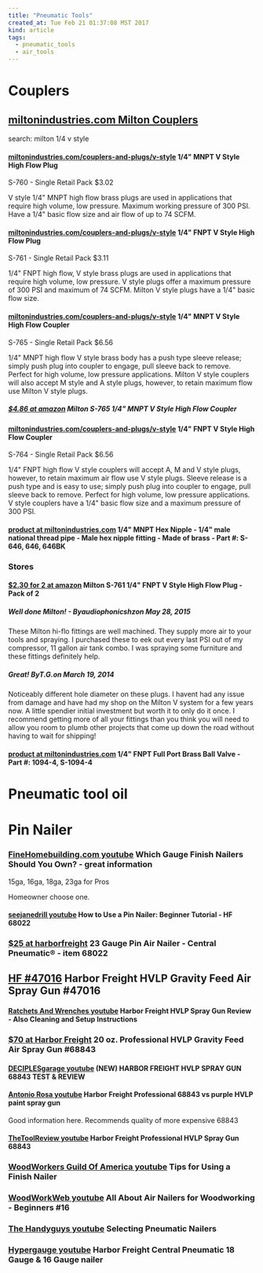 ```yaml
---
title: "Pneumatic Tools"
created_at: Tue Feb 21 01:37:08 MST 2017
kind: article
tags:
  - pneumatic_tools
  - air_tools
---
```


<h1>Couplers</h1>

<h2>
  <a href="http://www.miltonindustries.com/couplers-and-plugs/v-style.html" target="_blank">miltonindustries.com Milton Couplers</a>
</h2>

search:
milton 1/4 v style

<h4>
  <a href="http://www.miltonindustries.com/couplers-and-plugs/v-style/1-4-mnpt-v-style-high-flow-plug.html" target="_blank">miltonindustries.com/couplers-and-plugs/v-style</a>
  1/4" MNPT V Style High Flow Plug 
</h4>

S-760 - Single Retail Pack 	$3.02 

V style 1/4" MNPT high flow brass plugs are used in applications that
require high volume, low pressure. Maximum working pressure of 300
PSI. Have a 1/4" basic flow size and air flow of up to 74 SCFM.

<h4>
  <a href="http://www.miltonindustries.com/couplers-and-plugs/v-style/1-4-fnpt-v-style-high-flow-plug.html" target="_blank">miltonindustries.com/couplers-and-plugs/v-style</a>
  1/4" FNPT V Style High Flow Plug 
</h4>

S-761 - Single Retail Pack 	$3.11 

1/4" FNPT high flow, V style brass plugs are used in applications that
require high volume, low pressure. V style plugs offer a maximum pressure
of 300 PSI and maximum of 74 SCFM. Milton V style plugs have a 1/4"
basic flow size.

<h4>
  <a href="http://www.miltonindustries.com/couplers-and-plugs/v-style/1-4-mnpt-v-style-high-flow-coupler.html" target="_blank">miltonindustries.com/couplers-and-plugs/v-style</a>
  1/4" MNPT V Style High Flow Coupler
</h4>

S-765 - Single Retail Pack 	$6.56 

1/4" MNPT high flow V style brass body has a push type sleeve
release; simply push plug into coupler to engage, pull sleeve back to
remove. Perfect for high volume, low pressure applications. Milton V
style couplers will also accept M style and A style plugs, however,
to retain maximum flow use Milton V style plugs.

<h5>
  <a href="https://www.amazon.com/Milton-S-765-MNPT-Style-Coupler/dp/B000BVYSY2" target="_blank">$4.86 at amazon</a>
  Milton S-765 1/4" MNPT V Style High Flow Coupler 
</h5>

<h4>
  <a href="http://www.miltonindustries.com/couplers-and-plugs/v-style/1-4-fnpt-v-style-high-flow-coupler.html" target="_blank">miltonindustries.com/couplers-and-plugs/v-style</a>
  1/4" FNPT V Style High Flow Coupler 
</h4>

S-764 - Single Retail Pack 	$6.56 

1/4" FNPT high flow V style couplers will accept A, M and V style plugs,
however, to retain maximum air flow use V style plugs. Sleeve release
is a push type and is easy to use; simply push plug into coupler to
engage, pull sleeve back to remove. Perfect for high volume, low pressure
applications. V style couplers have a 1/4" basic flow size and a maximum
pressure of 300 PSI.

<h4>
  <a href="http://www.miltonindustries.com/1-4-mnpt-hex-nipple.html" target="_blank">product at miltonindustries.com</a>
  1/4" MNPT Hex Nipple - 1/4" male national thread pipe - Male hex nipple fitting - Made of brass - Part #: S-646, 646, 646BK
</h4>

<h3>Stores</h3>

<h4>
  <a href="https://www.amazon.com/Milton-S-761-FNPT-Style-High/dp/B003V5NQ2U" target="_blank">$2.30 for 2 at amazon</a>
  Milton S-761 1/4" FNPT V Style High Flow Plug - Pack of 2 
</h4>

<h5>Well done Milton! - Byaudiophonicshzon May 28, 2015</h5>

These Milton hi-flo fittings are well machined. They supply more air to
your tools and spraying. I purchased these to eek out every last PSI
out of my compressor, 11 gallon air tank combo. I was spraying some
furniture and these fittings definitely help.

<h5>Great!  ByT.G.on March 19, 2014</h5>

Noticeably different hole diameter on these plugs. I havent had any issue
from damage and have had my shop on the Milton V system for a few years
now. A little spendier initial investment but worth it to only do it
once. I recommend getting more of all your fittings than you think you
will need to allow you room to plumb other projects that come up down
the road without having to wait for shipping!

<h4>
  <a href="http://www.miltonindustries.com/1-4-fnpt-full-port-brass-ball-valve.html" target="_blank">product at miltonindustries.com</a>
  1/4" FNPT Full Port Brass Ball Valve - Part #: 1094-4, S-1094-4
</h4>

<h1>Pneumatic tool oil</h1>

<h1>Pin Nailer</h1>

<h3>
  <a href="https://www.youtube.com/watch?v=Fqa7N7hiNs8" target="_blank">FineHomebuilding.com youtube</a>
  Which Gauge Finish Nailers Should You Own? - great information
</h3>

15ga, 16ga, 18ga, 23ga for Pros

Homeowner choose one.

<h4>
  <a href="https://www.youtube.com/watch?v=pNrmZwGhAwI" target="_blank">seejanedrill youtube</a>
  How to Use a Pin Nailer: Beginner Tutorial - HF 68022
</h4>

<h3>
  <a href="http://www.harborfreight.com/23-gauge-pin-air-nailer-68022.html" target="_blank">$25 at harborfreight</a>
  23 Gauge Pin Air Nailer - Central Pneumatic® - item 68022 
</h3>

<h2>
  <a href="http://www.harborfreight.com/20-oz-high-volume-low-pressure-gravity-feed-spray-gun-47016.html" target="_blank">HF #47016</a>
  Harbor Freight HVLP Gravity Feed Air Spray Gun #47016 
</h2>


<h4>
  <a href="https://www.youtube.com/watch?v=aNIsHCkZ5xA" target="_blank">Ratchets And Wrenches youtube</a>
  Harbor Freight HVLP Spray Gun Review - Also Cleaning and Setup Instructions
</h4>

<h3>
  <a href="http://www.harborfreight.com/20-oz-professional-hvlp-gravity-feed-air-spray-gun-68843.html" target="_blank">$70 at Harbor Freight</a>
  20 oz. Professional HVLP Gravity Feed Air Spray Gun #68843 
</h3>

<h4>
  <a href="https://www.youtube.com/watch?v=KEtPaJtu_SI" target="_blank">DECIPLESgarage youtube</a>
  (NEW) HARBOR FREIGHT HVLP SPRAY GUN 68843 TEST & REVIEW
</h4>

<h4>
  <a href="https://www.youtube.com/watch?v=-wDi_yYw7dc" target="_blank">Antonio Rosa youtube</a>
  Harbor Freight Professional 68843 vs purple HVLP paint spray gun
</h4>

Good information here. Recommends quality of more expensive 68843

<h4>
  <a href="https://www.youtube.com/watch?v=GNr_6RQoDVw" target="_blank">TheToolReview youtube</a>
  Harbor Freight Professional HVLP Spray Gun 68843
</h4>

<h3>
  <a href="https://www.youtube.com/watch?v=aXIH2c_1PzE" target="_blank">WoodWorkers Guild Of America youtube</a>
  Tips for Using a Finish Nailer
</h3>

<h3>
  <a href="https://www.youtube.com/watch?v=OlpIPVnkifw" target="_blank">WoodWorkWeb youtube</a>
  All About Air Nailers for Woodworking - Beginners #16
</h3>

<h3>
  <a href="https://www.youtube.com/watch?v=NbMTWDI3KfA" target="_blank">The Handyguys youtube</a>
  Selecting Pneumatic Nailers
</h3>

<h3>
  <a href="https://www.youtube.com/watch?v=L3U1eAr41Lw" target="_blank">Hypergauge youtube</a>
  Harbor Freight Central Pneumatic 18 Gauge & 16 Gauge nailer
</h3>

<!--
html boilerplate
<a href="" target="_blank"></a>
<a name=""></a>
<img src="" width="400px">
<ul>
  <li></li>
</ul>
<pre>
</pre>
<pre><code>
</code></pre>
<math xmlns='http://www.w3.org/1998/Math/MathML' display='block'>
</math>
-->
